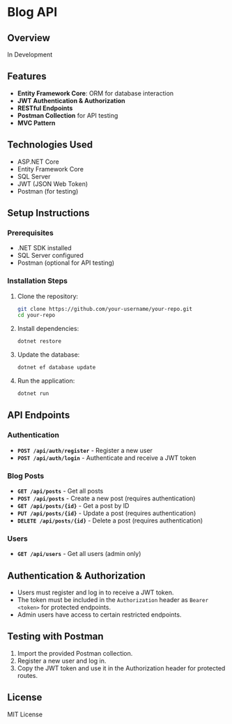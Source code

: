 # Blog API

## Overview

In Development

## Features

- **Entity Framework Core**: ORM for database interaction
- **JWT Authentication & Authorization**
- **RESTful Endpoints**
- **Postman Collection** for API testing
- **MVC Pattern**

## Technologies Used

- ASP.NET Core
- Entity Framework Core
- SQL Server
- JWT (JSON Web Token)
- Postman (for testing)

## Setup Instructions

### Prerequisites

- .NET SDK installed
- SQL Server configured
- Postman (optional for API testing)

### Installation Steps

1. Clone the repository:

   ```sh
   git clone https://github.com/your-username/your-repo.git
   cd your-repo
   ```

2. Install dependencies:

   ```sh
   dotnet restore
   ```

3. Update the database:

   ```sh
   dotnet ef database update
   ```

4. Run the application:

   ```sh
   dotnet run
   ```

## API Endpoints

### Authentication

- **`POST /api/auth/register`** - Register a new user
- **`POST /api/auth/login`** - Authenticate and receive a JWT token

### Blog Posts

- **`GET /api/posts`** - Get all posts
- **`POST /api/posts`** - Create a new post (requires authentication)
- **`GET /api/posts/{id}`** - Get a post by ID
- **`PUT /api/posts/{id}`** - Update a post (requires authentication)
- **`DELETE /api/posts/{id}`** - Delete a post (requires authentication)

### Users

- **`GET /api/users`** - Get all users (admin only)

## Authentication & Authorization

- Users must register and log in to receive a JWT token.
- The token must be included in the `Authorization` header as `Bearer <token>` for protected endpoints.
- Admin users have access to certain restricted endpoints.

## Testing with Postman

1. Import the provided Postman collection.
2. Register a new user and log in.
3. Copy the JWT token and use it in the Authorization header for protected routes.

## License

MIT License

